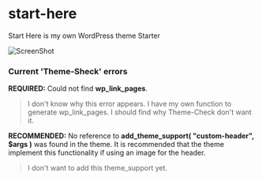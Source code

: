 start-here
==========

Start Here is my own WordPress theme Starter

![ScreenShot](https://raw.github.com/Manoz/start-here/master/start-here/screenshot.png)

### Current 'Theme-Sheck' errors

**REQUIRED:** Could not find **wp_link_pages**.
    <?php wp_link_pages( $args ); ?>

> I don't know why this error appears. I have my own function to generate wp_link_pages. I should find why Theme-Check don't want it.

**RECOMMENDED:** No reference to **add_theme_support( "custom-header", $args )** was found in the theme. It is recommended that the theme implement this functionality if using an image for the header.

> I don't want to add this theme_support yet.

